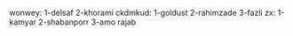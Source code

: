 wonwey:
1-delsaf
2-khorami
ckdmkud:
1-goldust
2-rahimzade
3-fazli
zx:
1-kamyar
2-shabanporr
3-amo rajab
